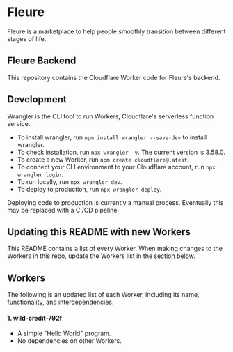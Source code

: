# Fleure

Fleure is a marketplace to help people smoothly transition between different stages of life.

## Fleure Backend

This repository contains the Cloudflare Worker code for Fleure's backend.

## Development

Wrangler is the CLI tool to run Workers, Cloudflare's serverless function service.

- To install wrangler, run `npm install wrangler --save-dev` to install wrangler.
- To check installation, run `npx wrangler -v`. The current version is 3.58.0.
- To create a new Worker, run `npm create cloudflare@latest`.
- To connect your CLI environment to your Cloudflare account, run `npx wrangler login`.
- To run locally, run `npx wrangler dev`.
- To deploy to production, run `npx wrangler deploy`.

Deploying code to production is currently a manual process. Eventually this may be replaced with a CI/CD pipeline.

## Updating this README with new Workers

This README contains a list of every Worker. When making changes to the Workers in this repo, update the Workers list in the [section below](#workers).

## Workers

The following is an updated list of each Worker, including its name, functionality, and interdependencies.

#### 1. wild-credit-792f

- A simple "Hello World" program.
- No dependencies on other Workers.